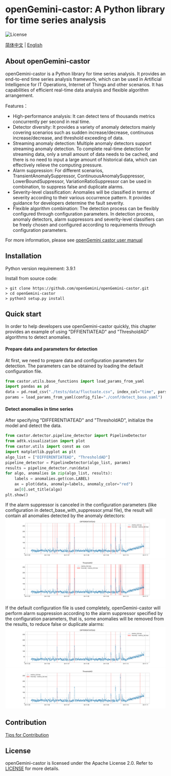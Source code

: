 # openGemini-castor: A Python library for time series analysis
![License](https://img.shields.io/badge/license-Apache2.0-green) 

[简体中文](README_CN.md) | [English]()

## About openGemini-castor
openGemini-castor is a Python library for time series analysis. It provides an end-to-end time series analysis framework, which can be used in Artificial Intelligence for IT Operations, Internet of Things and other scenarios. It has capabilities of efficient real-time data analysis and flexible algorithm arrangement.

Features：
* High-performance analysis: It can detect tens of thousands metrics concurrently per second in real time.
* Detector diversity: It provides a variety of anomaly detectors mainly covering scenarios such as sudden increase/decrease, continuous increase/decrease, and threshold exceeding of data.
* Streaming anomaly detection: Multiple anomaly detectors support streaming anomaly detection. To complete real-time detection for streaming data, only a small amount of data needs to be cached, and there is no need to input a large amount of historical data, which can effectively relieve the computing pressure.
* Alarm suppression: For different scenarios, TransientAnomalySuppressor, ContinuousAnomalySuppressor, LowerBoundSuppressor, VariationRatioSuppressor can be used in combination, to suppress false and duplicate alarms.
* Severity-level classification: Anomalies will be classified in terms of severity according to their various occurrence pattern. It provides guidance for developers determine the fault severity.
* Flexible algorithm combination: The detection process can be flexibly configured through configuration parameters. In detection process, anomaly detectors, alarm suppressors and severity-level classifiers can be freely chosen and configured according to requirements through configuration parameters.

For more information, please see [openGemini castor user manual](https://github.com/openGemini/community/blob/main/openGemini-castor_user_manual.md)
## Installation
Python version requirement: 3.9.1

Install from source code:
```shell
> git clone https://github.com/openGemini/openGemini-castor.git
> cd openGemini-castor
> python3 setup.py install
```

## Quick start
In order to help developers use openGemini-castor quickly, this chapter provides an example of using "DFFIENTIATEAD" and "ThresholdAD" algorithms to detect anomalies.

#### Prepare data and parameters for detection
At first, we need to prepare data and configuration parameters for detection. The parameters can be obtained by loading the default configuration file.
```python
from castor.utils.base_functions import load_params_from_yaml
import pandas as pd
data = pd.read_csv("./tests/data/fluctuate.csv", index_col="time", parse_dates=True)
params = load_params_from_yaml(config_file="./conf/detect_base.yaml")
```

#### Detect anomalies in time series

After specifying "DIFFERENTIATEAD" and "ThresholdAD", initialize the model and detect the data.

```python
from castor.detector.pipeline_detector import PipelineDetector
from adtk.visualization import plot
from castor.utils import const as con
import matplotlib.pyplot as plt
algo_list = ["DIFFERENTIATEAD", "ThresholdAD"]
pipeline_detector = PipelineDetector(algo_list, params)
results = pipeline_detector.run(data)
for algo, anomalies in zip(algo_list, results):
    labels = anomalies.get(con.LABEL)
    ax = plot(data, anomaly=labels, anomaly_color="red")
    ax[0].set_title(algo)
plt.show()
```

If the alarm suppressor is canceled in the configuration parameters (like configuration in detect_base_with_suppressor.ymal file), the result will contain all anomalies detected by the anomaly detectors:
<img src="./docs/_figure/DIFFERENTIATEAD_without_suppressor.jpg"/>
<img src="./docs/_figure/ThresholdAD_without_suppressor.jpg"/>


If the default configuration file is used completely, openGemini-castor will perform alarm suppression according to the alarm suppressor specified by the configuration parameters, that is, some anomalies will be removed from the results, to reduce false or duplicate alarms:
<img src="./docs/_figure/DIFFERENTIATEAD.jpg"/>
<img src="./docs/_figure/ThresholdAD.jpg"/>


## Contribution
[Tips for Contribution](https://github.com/openGemini/openGemini/blob/main/CONTRIBUTION.md)


## License
openGemini-castor is licensed under the Apache License 2.0. Refer to [LICENSE](https://github.com/openGemini/openGemini-castor/blob/main/LICENSE) for more details.





